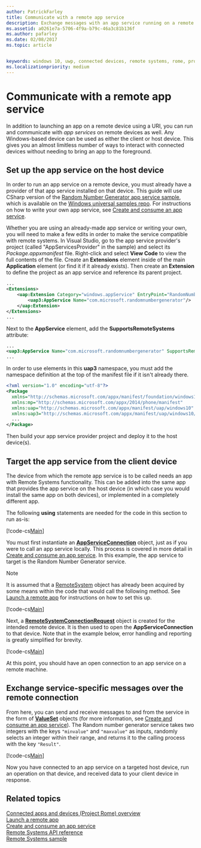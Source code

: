 ```yaml
---
author: PatrickFarley
title: Communicate with a remote app service
description: Exchange messages with an app service running on a remote device using Project Rome.
ms.assetid: a0261e7a-5706-4f9a-b79c-46a3c81b136f
ms.author: pafarley
ms.date: 02/08/2017
ms.topic: article


keywords: windows 10, uwp, connected devices, remote systems, rome, project rome, background task, app service
ms.localizationpriority: medium
---
```


# Communicate with a remote app service

In addition to launching an app on a remote device using a URI, you can run and communicate with *app services* on remote devices as well. Any Windows-based device can be used as either the client or host device. This gives you an almost limitless number of ways to interact with connected devices without needing to bring an app to the foreground.

## Set up the app service on the host device
In order to run an app service on a remote device, you must already have a provider of that app service installed on that device. This guide will use CSharp version of the [Random Number Generator app service sample](https://github.com/Microsoft/Windows-universal-samples/tree/master/Samples/AppServices), which is available on the [Windows universal samples repo](https://github.com/Microsoft/Windows-universal-samples/tree/master/Samples/AppServices). For instructions on how to write your own app service, see [Create and consume an app service](how-to-create-and-consume-an-app-service.md).

Whether you are using an already-made app service or writing your own, you will need to make a few edits in order to make the service compatible with remote systems. In Visual Studio, go to the app service provider's project (called "AppServicesProvider" in the sample) and select its _Package.appxmanifest_ file. Right-click and select **View Code** to view the full contents of the file. Create an **Extensions** element inside of the main **Application** element (or find it if it already exists). Then create an **Extension** to define the project as an app service and reference its parent project.

``` xml
...
<Extensions>
    <uap:Extension Category="windows.appService" EntryPoint="RandomNumberService.RandomNumberGeneratorTask">
        <uap3:AppService Name="com.microsoft.randomnumbergenerator"/>
    </uap:Extension>
</Extensions>
...
```

Next to the **AppService** element, add the **SupportsRemoteSystems** attribute:

``` xml
...
<uap3:AppService Name="com.microsoft.randomnumbergenerator" SupportsRemoteSystems="true"/>
...
```

In order to use elements in this **uap3** namespace, you must add the namespace definition at the top of the manifest file if it isn't already there.

```xml
<?xml version="1.0" encoding="utf-8"?>
<Package
  xmlns="http://schemas.microsoft.com/appx/manifest/foundation/windows10"
  xmlns:mp="http://schemas.microsoft.com/appx/2014/phone/manifest"
  xmlns:uap="http://schemas.microsoft.com/appx/manifest/uap/windows10"
  xmlns:uap3="http://schemas.microsoft.com/appx/manifest/uap/windows10/3">
  ...
</Package>
```

Then build your app service provider project and deploy it to the host device(s).

## Target the app service from the client device
The device from which the remote app service is to be called needs an app with Remote Systems functionality. This can be added into the same app that provides the app service on the host device (in which case you would install the same app on both devices), or implemented in a completely different app.

The following **using** statements are needed for the code in this section to run as-is:

[!code-cs[Main](./code/RemoteAppService/MainPage.xaml.cs#SnippetUsings)]


You must first instantiate an [**AppServiceConnection**](https://msdn.microsoft.com/library/windows/apps/Windows.ApplicationModel.AppService.AppServiceConnection) object, just as if you were to call an app service locally. This process is covered in more detail in [Create and consume an app service](how-to-create-and-consume-an-app-service.md). In this example, the app service to target is the Random Number Generator service.

> [!NOTE]
> It is assumed that a [RemoteSystem](https://msdn.microsoft.com/library/windows/apps/Windows.System.RemoteSystems.RemoteSystem) object has already been acquired by some means within the code that would call the following method. See [Launch a remote app](launch-a-remote-app.md) for instructions on how to set this up.

[!code-cs[Main](./code/RemoteAppService/MainPage.xaml.cs#SnippetAppService)]

Next, a [**RemoteSystemConnectionRequest**](https://msdn.microsoft.com/library/windows/apps/Windows.System.RemoteSystems.RemoteSystemConnectionRequest) object is created for the intended remote device. It is then used to open the **AppServiceConnection** to that device. Note that in the example below, error handling and reporting is greatly simplified for brevity.

[!code-cs[Main](./code/RemoteAppService/MainPage.xaml.cs#SnippetRemoteConnection)]

At this point, you should have an open connection to an app service on a remote machine.

## Exchange service-specific messages over the remote connection

From here, you can send and receive messages to and from the service in the form of [**ValueSet**](https://msdn.microsoft.com/library/windows/apps/windows.foundation.collections.valueset) objects (for more information, see [Create and consume an app service](how-to-create-and-consume-an-app-service.md)). The Random number generator service takes two integers with the keys `"minvalue"` and `"maxvalue"` as inputs, randomly selects an integer within their range, and returns it to the calling process with the key `"Result"`.

[!code-cs[Main](./code/RemoteAppService/MainPage.xaml.cs#SnippetSendMessage)]

Now you have connected to an app service on a targeted host device, run an operation on that device, and received data to your client device in response.

## Related topics

[Connected apps and devices (Project Rome) overview](connected-apps-and-devices.md)  
[Launch a remote app](launch-a-remote-app.md)  
[Create and consume an app service](how-to-create-and-consume-an-app-service.md)  
[Remote Systems API reference](https://msdn.microsoft.com/library/windows/apps/Windows.System.RemoteSystems)  
[Remote Systems sample](https://github.com/Microsoft/Windows-universal-samples/tree/dev/Samples/RemoteSystems)
